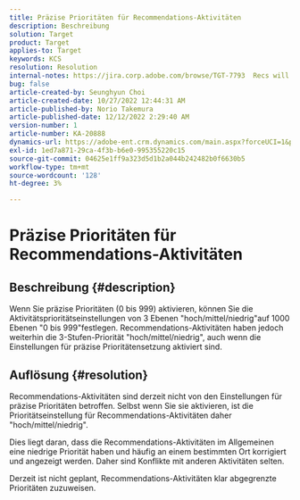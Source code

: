 ```yaml
---
title: Präzise Prioritäten für Recommendations-Aktivitäten
description: Beschreibung
solution: Target
product: Target
applies-to: Target
keywords: KCS
resolution: Resolution
internal-notes: https://jira.corp.adobe.com/browse/TGT-7793  Recs will not have fine grained priorities. We will only have slider for it.
bug: false
article-created-by: Seunghyun Choi
article-created-date: 10/27/2022 12:44:31 AM
article-published-by: Norio Takemura
article-published-date: 12/12/2022 2:29:40 AM
version-number: 1
article-number: KA-20888
dynamics-url: https://adobe-ent.crm.dynamics.com/main.aspx?forceUCI=1&pagetype=entityrecord&etn=knowledgearticle&id=8994c97d-9055-ed11-bba2-6045bd006b4b
exl-id: 1ed7a871-29ca-4f3b-b6e0-995355220c15
source-git-commit: 04625e1ff9a323d5d1b2a044b242482b0f6630b5
workflow-type: tm+mt
source-wordcount: '128'
ht-degree: 3%

---
```


# Präzise Prioritäten für Recommendations-Aktivitäten

## Beschreibung {#description}

Wenn Sie präzise Prioritäten (0 bis 999) aktivieren, können Sie die Aktivitätsprioritätseinstellungen von 3 Ebenen &quot;hoch/mittel/niedrig&quot;auf 1000 Ebenen &quot;0 bis 999&quot;festlegen. Recommendations-Aktivitäten haben jedoch weiterhin die 3-Stufen-Priorität &quot;hoch/mittel/niedrig&quot;, auch wenn die Einstellungen für präzise Prioritätensetzung aktiviert sind.

## Auflösung {#resolution}


Recommendations-Aktivitäten sind derzeit nicht von den Einstellungen für präzise Prioritäten betroffen. Selbst wenn Sie sie aktivieren, ist die Prioritätseinstellung für Recommendations-Aktivitäten daher &quot;hoch/mittel/niedrig&quot;.

Dies liegt daran, dass die Recommendations-Aktivitäten im Allgemeinen eine niedrige Priorität haben und häufig an einem bestimmten Ort korrigiert und angezeigt werden. Daher sind Konflikte mit anderen Aktivitäten selten.

Derzeit ist nicht geplant, Recommendations-Aktivitäten klar abgegrenzte Prioritäten zuzuweisen.
